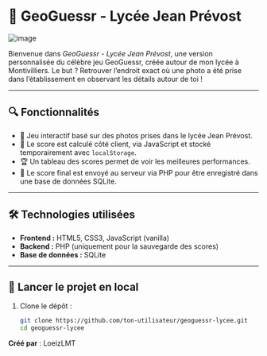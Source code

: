 # 🎯 GeoGuessr - Lycée Jean Prévost

![image](présentation.png)

Bienvenue dans *GeoGuessr - Lycée Jean Prévost*, une version personnalisée du célèbre jeu GeoGuessr, créée autour de mon lycée à Montivilliers. Le but ? Retrouver l’endroit exact où une photo a été prise dans l’établissement en observant les détails autour de toi !

---

## 🔍 Fonctionnalités

- 📸 Jeu interactif basé sur des photos prises dans le lycée Jean Prévost.
- 🧠 Le score est calculé côté client, via JavaScript et stocké temporairement avec `localStorage`.
- 🏆 Un tableau des scores permet de voir les meilleures performances.
- 🚀 Le score final est envoyé au serveur via PHP pour être enregistré dans une base de données SQLite.

---

## 🛠️ Technologies utilisées

- **Frontend :** HTML5, CSS3, JavaScript (vanilla)
- **Backend :** PHP (uniquement pour la sauvegarde des scores)
- **Base de données :** SQLite

---

## 🚀 Lancer le projet en local

1. Clone le dépôt :
   ```bash
   git clone https://github.com/ton-utilisateur/geoguessr-lycee.git
   cd geoguessr-lycee
**Créé par** : LoeizLMT
